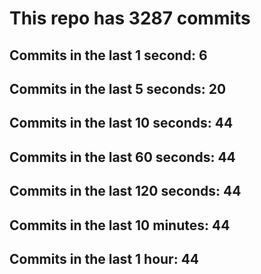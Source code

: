 # This repo has 3287 commits

## Commits in the last 1 second: 6
## Commits in the last 5 seconds: 20
## Commits in the last 10 seconds: 44
## Commits in the last 60 seconds: 44
## Commits in the last 120 seconds: 44
## Commits in the last 10 minutes: 44
## Commits in the last 1 hour: 44
